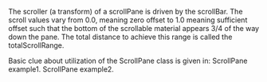 The scroller (a transform) of a scrollPane is driven by the scrollBar.  The scroll values vary from 0.0, meaning zero offset to 1.0 meaning sufficient offset such that the bottom of the scrollable material appears 3/4 of the way down the pane.  The total distance to achieve this range is called the totalScrollRange.

Basic clue about utilization of the ScrollPane class is given in:
	ScrollPane example1.
	ScrollPane example2.
